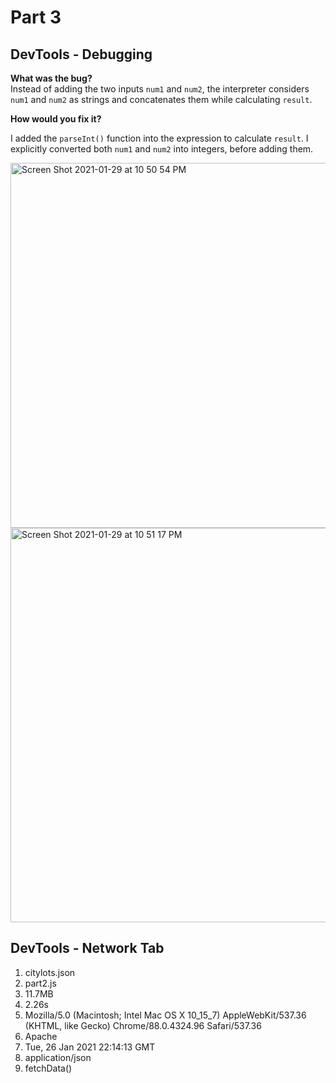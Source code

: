 # Part 3

## DevTools - Debugging
**What was the bug?**  
Instead of adding the two inputs `num1` and `num2`, the interpreter considers `num1` and `num2` as strings and concatenates them while calculating `result`.  

**How would you fix it?**  

I added the `parseInt()` function into the expression to calculate `result`. I explicitly converted both `num1` and `num2` into integers, before adding them.

<img width="584" alt="Screen Shot 2021-01-29 at 10 50 54 PM" src="https://user-images.githubusercontent.com/60715649/106349677-ae099200-6284-11eb-840e-ac5950f3b227.png">

<img width="631" alt="Screen Shot 2021-01-29 at 10 51 17 PM" src="https://user-images.githubusercontent.com/60715649/106349686-cbd6f700-6284-11eb-9a12-cc788fdd7df7.png">

## DevTools - Network Tab
1. citylots.json
2. part2.js
3. 11.7MB
4. 2.26s
5. Mozilla/5.0 (Macintosh; Intel Mac OS X 10_15_7) AppleWebKit/537.36 (KHTML, like Gecko) Chrome/88.0.4324.96 Safari/537.36
6. Apache
7. Tue, 26 Jan 2021 22:14:13 GMT
8. application/json
9. fetchData()
